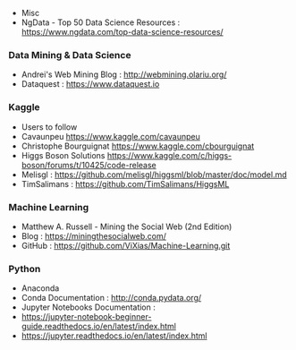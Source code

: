 
* Misc
 * NgData - Top 50 Data Science Resources : https://www.ngdata.com/top-data-science-resources/

### Data Mining & Data Science

* Andrei's Web Mining Blog : http://webmining.olariu.org/
* Dataquest : https://www.dataquest.io

### Kaggle

* Users to follow
 * Cavaunpeu https://www.kaggle.com/cavaunpeu
 * Christophe Bourguignat https://www.kaggle.com/cbourguignat
* Higgs Boson Solutions https://www.kaggle.com/c/higgs-boson/forums/t/10425/code-release
 * Melisgl : https://github.com/melisgl/higgsml/blob/master/doc/model.md
 * TimSalimans : https://github.com/TimSalimans/HiggsML

### Machine Learning

* Matthew A. Russell - Mining the Social Web (2nd Edition)
 * Blog : https://miningthesocialweb.com/
 * GitHub : https://github.com/ViXias/Machine-Learning.git

### Python

* Anaconda
 * Conda Documentation : http://conda.pydata.org/
 * Jupyter Notebooks Documentation : 
  * https://jupyter-notebook-beginner-guide.readthedocs.io/en/latest/index.html
  * https://jupyter.readthedocs.io/en/latest/index.html
